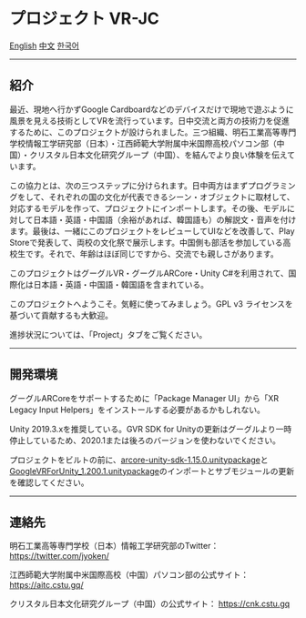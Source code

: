 # プロジェクト VR-JC

[English](README.md) [中文](README.zh.md) [한국어](README.kr.md)

---

## 紹介

最近、現地へ行かずGoogle Cardboardなどのデバイスだけで現地で遊ぶように風景を見える技術としてVRを流行っています。日中交流と両方の技術力を促進するために、このプロジェクトが設けられました。三つ組織、明石工業高等専門学校情報工学研究部（日本）・江西師範大学附属中米国際高校パソコン部（中国）・クリスタル日本文化研究グループ（中国）、を結んでより良い体験を伝えています。

この協力とは、次の三つステップに分けられます。日中両方はまずプログラミングをして、それぞれの国の文化が代表できるシーン・オブジェクトに取材して、対応するモデルを作って、プロジェクトにインポートします。その後、モデルに対して日本語・英語・中国語（余裕があれば、韓国語も）の解説文・音声を付けます。最後は、一緒にこのプロジェクトをレビューしてUIなどを改善して、Play Storeで発表して、両校の文化祭で展示します。中国側も部活を参加している高校生です。それで、年齢はほぼ同じですから、交流でも親しさがあります。

このプロジェクトはグーグルVR・グーグルARCore・Unity C#を利用されて、国際化は日本語・英語・中国語・韓国語を含まれている。

このプロジェクトへようこそ。気軽に使ってみましょう。GPL v3 ライセンスを基づいて貢献するも大歓迎。

進捗状況については、「Project」タブをご覧ください。

---

## 開発環境

グーグルARCoreをサポートするために「Package Manager UI」から「XR Legacy Input Helpers」をインストールする必要があるかもしれない。

Unity 2019.3.xを推奨している。GVR SDK for Unityの更新はグーグルより一時停止しているため、2020.1または後ろのバージョンを使わないでください。

プロジェクトをビルトの前に、[arcore-unity-sdk-1.15.0.unitypackage](https://github.com/google-ar/arcore-unity-sdk/releases/download/v1.15.0/arcore-unity-sdk-1.15.0.unitypackage)と[GoogleVRForUnity_1.200.1.unitypackage](https://github.com/googlevr/gvr-unity-sdk/releases/download/v1.200.1/GoogleVRForUnity_1.200.1.unitypackage)のインポートとサブモジュールの更新を確認してください。

---

## 連絡先

明石工業高等専門学校（日本）情報工学研究部のTwitter： https://twitter.com/jyoken/

江西師範大学附属中米国際高校（中国）パソコン部の公式サイト： https://aitc.cstu.gq/

クリスタル日本文化研究グループ（中国）の公式サイト： https://cnk.cstu.gq
